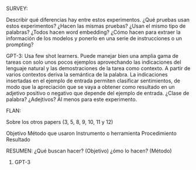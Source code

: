 SURVEY: 


Describir qué diferencias hay entre estos experimentos. 
¿Qué pruebas usan estos experimentos? 
¿Hacen las mismas pruebas? 
¿Usan el mismo tipo de palabras? 
¿Todos hacen word embedding?
¿Cómo hacen para extraer la información de los modelos y ponerlo en una serie de instrucciones o un prompting?

GPT-3: 
 Usa few shot learners. 
Puede manejar bien una amplia gama de tareas con solo unos pocos ejemplos aprovechando las indicaciones del lenguaje natural y las demostraciones de la tarea como contexto. A partir de varios contextos deriva la semántica de la palabra. 
La indicaciones insertadas en el ejemplo de entrada permiten clasificar sentimientos, de modo que la apreciación que se vaya a obtener como resultado en un adjetivo positivo o negativo que depende del ejemplo de entrada. ¿Clase de palabra? ¿Adejtivos? Al menos para este experimento. 



FLAN: 




Sobre los otros papers (3, 5, 8, 9, 10, 11 y 12)

Objetivo
Método que usaron
Instrumento o herramienta
Procedimiento
Resultado




RESUMEN: 
¿Qué buscan hacer? (Objetivo)
¿ómo lo hacen? (Método)

1. GPT-3
